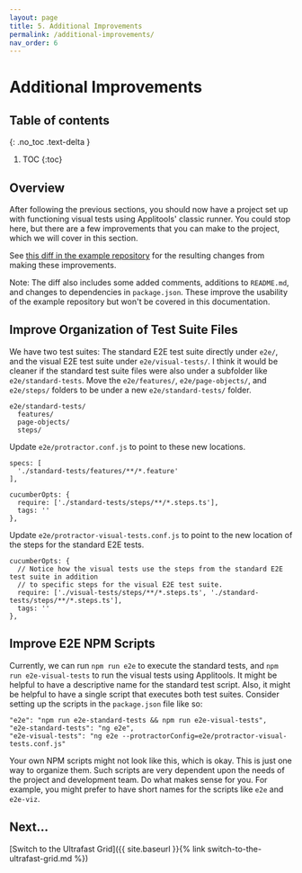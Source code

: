 ```yaml
---
layout: page
title: 5. Additional Improvements
permalink: /additional-improvements/
nav_order: 6
---
```


# Additional Improvements

## Table of contents
{: .no_toc .text-delta }

1. TOC
{:toc}

## Overview

After following the previous sections, you should now have a project set up with functioning visual tests using Applitools' classic runner. You could stop here, but there are a few improvements that you can make to the project, which we will cover in this section.

See [this diff in the example repository](https://github.com/jeremy-jarvis/applitools-demo/compare/7fad99f62ed065c31d8d3fdf0607e1d47a8aec80..21d198a07d0e5c7579475c9cc20e6f85f9794ca3) for the resulting changes from making these improvements.

Note: The diff also includes some added comments, additions to `README.md`, and changes to dependencies in `package.json`. These improve the usability of the example repository but won't be covered in this documentation.

## Improve Organization of Test Suite Files

We have two test suites: The standard E2E test suite directly under `e2e/`, and the visual E2E test suite under `e2e/visual-tests/`. I think it would be cleaner if the standard test suite files were also under a subfolder like `e2e/standard-tests`. Move the `e2e/features/`, `e2e/page-objects/`, and `e2e/steps/` folders to be under a new `e2e/standard-tests/` folder.

```
e2e/standard-tests/
  features/
  page-objects/
  steps/
```

Update `e2e/protractor.conf.js` to point to these new locations.

```
specs: [
  './standard-tests/features/**/*.feature'
],
```

```
cucumberOpts: {
  require: ['./standard-tests/steps/**/*.steps.ts'],
  tags: ''
},
```

Update `e2e/protractor-visual-tests.conf.js` to point to the new location of the steps for the standard E2E tests.

```
cucumberOpts: {
  // Notice how the visual tests use the steps from the standard E2E test suite in addition
  // to specific steps for the visual E2E test suite.
  require: ['./visual-tests/steps/**/*.steps.ts', './standard-tests/steps/**/*.steps.ts'],
  tags: ''
},
```

## Improve E2E NPM Scripts

Currently, we can run `npm run e2e` to execute the standard tests, and `npm run e2e-visual-tests` to run the visual tests using Applitools. It might be helpful to have a descriptive name for the standard test script. Also, it might be helpful to have a single script that executes both test suites. Consider setting up the scripts in the `package.json` file like so:

```
"e2e": "npm run e2e-standard-tests && npm run e2e-visual-tests",
"e2e-standard-tests": "ng e2e",
"e2e-visual-tests": "ng e2e --protractorConfig=e2e/protractor-visual-tests.conf.js"
```

Your own NPM scripts might not look like this, which is okay. This is just one way to organize them. Such scripts are very dependent upon the needs of the project and development team. Do what makes sense for you. For example, you might prefer to have short names for the scripts like `e2e` and `e2e-viz`.

## Next...

[Switch to the Ultrafast Grid]({{ site.baseurl }}{% link switch-to-the-ultrafast-grid.md %})